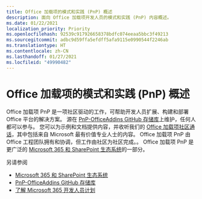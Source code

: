 ```yaml
---
title: Office 加载项的模式和实践 (PnP) 概述
description: 面向 Office 加载项开发人员的模式和实践 (PnP) 内容概述。
ms.date: 01/22/2021
localization_priority: Priority
ms.openlocfilehash: 92539c917926658378bdfc074eeaa5bbc3f49213
ms.sourcegitcommit: adbc9d59ffa5efdff5afa9115e0990544f2246ab
ms.translationtype: HT
ms.contentlocale: zh-CN
ms.lasthandoff: 01/27/2021
ms.locfileid: "49990482"
---
```

# <a name="overview-of-patterns-and-practices-pnp-for-office-add-ins"></a>Office 加载项的模式和实践 (PnP) 概述

Office 加载项 PnP 是一项社区驱动的工作，可帮助开发人员扩展、构建和部署 Office 平台的解决方案。 源在 [PnP-OfficeAddins GitHub 存储库](https://github.com/OfficeDev/PnP-OfficeAddins)上维护，任何人都可以参与。 您可以为示例和文档提供内容，并收听我们的 [Office 加载项社区通话](https://pnp.github.io/#community)，其中包括来自 Microsoft 最有价值专业人士的内容。 Office 加载项 PnP 由 Office 工程团队拥有和协调，但工作由社区为社区完成。。 Office 加载项 PnP 是更广泛的 [Microsoft 365 和 SharePoint 生态系统](https://developer.microsoft.com/office/blogs/microsoft-365-sharepoint-ecosystem-pnp-august-2020-update/)的一部分。

另请参阅
- [Microsoft 365 和 SharePoint 生态系统](https://developer.microsoft.com/office/blogs/microsoft-365-sharepoint-ecosystem-pnp-august-2020-update/)
- [PnP-OfficeAddins GitHub 存储库](https://github.com/OfficeDev/PnP-OfficeAddins)
- [了解 Microsoft 365 开发人员计划](https://developer.microsoft.com/microsoft-365/dev-program)
